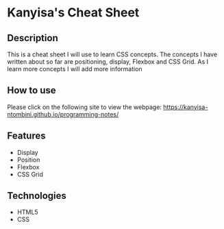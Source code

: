 # Kanyisa's Cheat Sheet

## Description
This is a cheat sheet I will use to learn CSS concepts. The concepts I have written about so far are positioning, display, Flexbox and CSS Grid. As I learn more concepts I will add more information

## How to use
Please click on the following site to view the webpage: https://kanyisa-ntombini.github.io/programming-notes/

## Features
- Display
- Position
- Flexbox
- CSS Grid

## Technologies
- HTML5
- CSS
